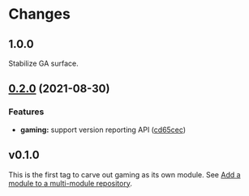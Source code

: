 # Changes

## 1.0.0

Stabilize GA surface.

## [0.2.0](https://www.github.com/googleapis/google-cloud-go/compare/gaming/v0.1.0...gaming/v0.2.0) (2021-08-30)


### Features

* **gaming:** support version reporting API ([cd65cec](https://www.github.com/googleapis/google-cloud-go/commit/cd65cecf15c4a01648da7f8f4f4d497772961510))

## v0.1.0

This is the first tag to carve out gaming as its own module. See
[Add a module to a multi-module repository](https://github.com/golang/go/wiki/Modules#is-it-possible-to-add-a-module-to-a-multi-module-repository).
